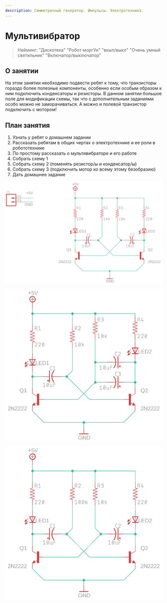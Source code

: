 ```yaml
---
description: Симметричный генератор. Импульсы. Электротехника.
---
```


# Мультивибратор

> Нейминг: "Дискотека" "Робот моргУн" "вкыл/выкл" "Очень умный светильник" "Включатор/выключатор"

## О занятии

На этом занятии необходимо подвести ребят к тому, что транзисторы гораздо более полезные компоненты, особенно если особым образом к ним подключить конденсаторы и резисторы. В данном занятии большое поле для модификации схемы, так что с дополнительным заданиями особо можно не заморачиваться. А можно и полевой транзистор подключить с мотором! 

## План занятия

1. Узнать у ребят о домашнем задании
2. Рассказать ребятам в общих чертах о электротехнике и ее роли в робототехнике
3. По простому рассказать о мультивибраторе и его работе
4. Собрать схему 1
5. Собрать схему 2 \(поменять резистор/ы и конденсатор/ы\)
6. Собрать схему 3 \(подключить мотор ко всему этому безобразию\)
7. Дать домашнее задание

![&#x420;&#x438;&#x441; 1.](../.gitbook/assets/multivibrator_1.png)

![&#x420;&#x438;&#x441; 2.](../.gitbook/assets/multivibrator_2.png)

![](../.gitbook/assets/multivibrator_3.png)


